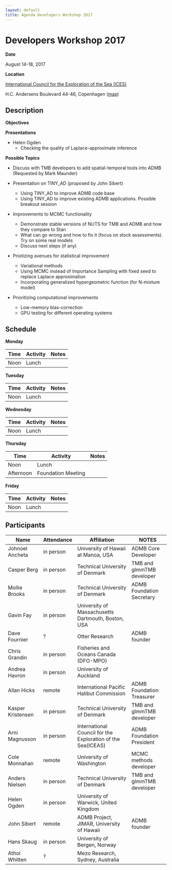 ```yaml
---
layout: default
title: Agenda Developers Workshop 2017
---
```


# Developers Workshop 2017

__Date__

August 14-18, 2017

__Location__

[International Council for the Exploration of the Sea (ICES)](http://ices.dk)

H.C. Andersens Boulevard 44-46, Copenhagen
([map](https://www.google.dk/maps/place/ICES/@55.671484,12.5734843,17z/data=!3m1!4b1!4m5!3m4!1s0x46525314a3d57cd7:0x115cb810f9d78370!8m2!3d55.671484!4d12.575673?hl=en))

## Description

__Objectives__

__Presentations__

* Helen Ogden
  * Checking the quality of Laplace-approximate inference

__Possible Topics__

* Discuss with TMB developers to add spatial-temporal tools into ADMB (Requested by Mark Maunder)

* Presentation on TINY_AD (proposed by John Sibert)
  * Using TINY_AD to improve ADMB code base
  * Using TINY_AD to improve existing ADMB applications. Possible breakout session

* Improvements to MCMC functionality
  * Demonstrate stable versions of NUTS for TMB and ADMB and how they compare to Stan
  * What can go wrong and how to fix it (focus on stock assessments). Try on some real models
  * Discuss next steps (if any)

* Priotizing avenues for statistical improvement
  * Variational methods
  * Using MCMC instead of Importance Sampling with fixed seed to replace Laplace approximation
  * Incorporating generalized hypergeometric function (for N-mixture model)

* Prioritizing computational improvements
  * Low-memory bias-correction
  * GPU testing for different operating systems

## Schedule

__Monday__

__Time__ | __Activity__ | __Notes__
--- | --- | ---
Noon | Lunch |

__Tuesday__

__Time__ | __Activity__ | __Notes__
--- | --- | ---
Noon | Lunch |

__Wednesday__

__Time__ | __Activity__ | __Notes__
--- | --- | ---
Noon | Lunch |

__Thursday__

__Time__ | __Activity__ | __Notes__
--- | --- | ---
Noon | Lunch |
Afternoon | Foundation Meeting |

__Friday__

__Time__ | __Activity__ | __Notes__
--- | --- | ---
Noon | Lunch |


## Participants

__Name__ | __Attendance__ | __Affiliation__ | __NOTES__
--- | --- | --- | ---
Johnoel Ancheta | in person | University of Hawaii at Manoa, USA | ADMB Core Developer
Casper Berg | in person | Technical University of Denmark | TMB and glmmTMB developer
Mollie Brooks | in person | Technical University of Denmark | ADMB Foundation Secretary
Gavin Fay | in person | University of Massachusetts Dartmouth, Boston, USA |
Dave Fournier | ? | Otter Research | ADMB founder
Chris Grandin | in person | Fisheries and Oceans Canada (DFO-MPO) |
Andrea Havron | in person | University of Auckland |
Allan Hicks | remote | International Pacific Halibut Commission | ADMB Foundation Treasurer
Kasper Kristensen | in person | Technical University of Denmark | TMB and glmmTMB developer
Arni Magnusson | in person | International Council for the Exploration of the Sea(ICEAS) | ADMB Foundation President
Cole Monnahan | remote | University of Washington | MCMC methods developer
Anders Nielsen | in person | Technical University of Denmark | TMB and glmmTMB developer
Helen Ogden | in person | University of Warwick, United Kingdom |
John Sibert | remote | ADMB Project, JIMAR, University of Hawaii | ADMB founder
Hans Skaug | in person | University of Bergen, Norway |
Athol Whitten | ? | Mezo Research, Sydney, Australia |
